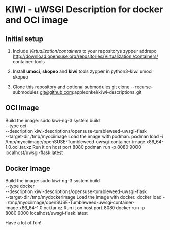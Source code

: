 # KIWI - uWSGI Description for docker and OCI image

## Initial setup

1. Include _Virtualization/containers_ to your repositorys
    zypper addrepo http://download.opensuse.org/repositories/Virtualization:/containers/<DIST> container-tools

2. Install **umoci**, **skopeo** and **kiwi** tools
    zypper in python3-kiwi umoci skopeo

3. Clone this repository and optional submodules
    git clone --recurse-submodules git@github.com:appleonkel/kiwi-descriptions.git

## OCI Image

Build the image:
    sudo kiwi-ng-3 system build \
					--type oci \
					--description kiwi-descriptions/opensuse-tumbleweed-uwsgi-flask \
					--target-dir /tmp/myociimage
Load the image with podman.
    podman load -i /tmp/myociimage/openSUSE-Tumbleweed-uwsgi-container-image.x86_64-1.0.oci.tar.xz
Run it on host port 8080
    podman run -p 8080:9000 localhost/uwsgi-flask:latest

## Docker Image

Build the image:
    sudo kiwi-ng-3 system build \
					--type docker \
					--description kiwi-descriptions/opensuse-tumbleweed-uwsgi-flask \
					--target-dir /tmp/mydockerimage
Load the image with docker.
    docker load -i /tmp/myociimage/openSUSE-Tumbleweed-uwsgi-container-image.x86_64-1.0.oci.tar.xz
Run it on host port 8080
    docker run -p 8080:9000 localhost/uwsgi-flask:latest

Have a lot of fun!

